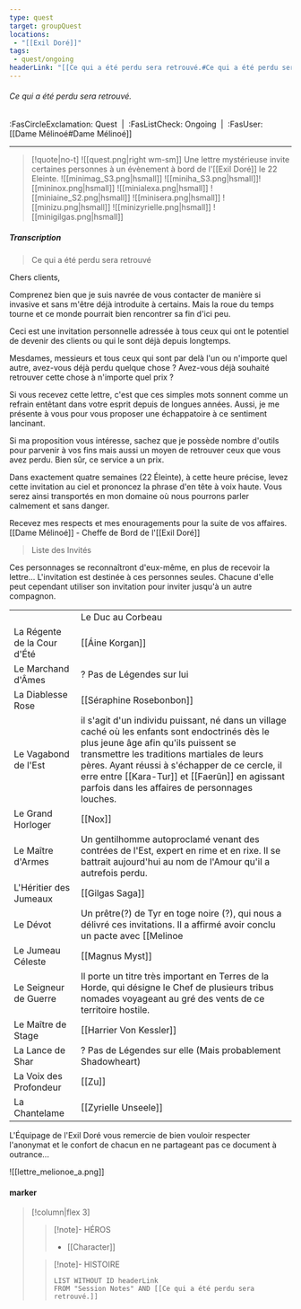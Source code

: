 ```yaml
---
type: quest
target: groupQuest
locations:
 - "[[Exil Doré]]"
tags:
 - quest/ongoing
headerLink: "[[Ce qui a été perdu sera retrouvé.#Ce qui a été perdu sera retrouvé.]]"
---
```

###### Ce qui a été perdu sera retrouvé.
<span class="sub2">:FasCircleExclamation: Quest&nbsp;&nbsp;|&nbsp;&nbsp;:FasListCheck: Ongoing&nbsp;&nbsp;|&nbsp;&nbsp;:FasUser: [[Dame Mélinoé#Dame Mélinoé]]</span>
___
> [!quote|no-t]
>![[quest.png|right wm-sm]] Une lettre mystérieuse invite certaines personnes à un évènement à bord de l'[[Exil Doré]] le 22 Eleinte.
>![[minimag_S3.png|hsmall]] ![[miniha_S3.png|hsmall]]![[mininox.png|hsmall]] ![[minialexa.png|hsmall]] ![[miniaine_S2.png|hsmall]] ![[minisera.png|hsmall]]  ![[minizu.png|hsmall]] ![[minizyrielle.png|hsmall]] ![[minigilgas.png|hsmall]]

##### Transcription
> Ce qui a été perdu sera retrouvé

Chers clients,

Comprenez bien que je suis navrée de vous contacter de manière si invasive et sans m'être déjà introduite à certains. Mais la roue du temps tourne et ce monde pourrait bien rencontrer sa fin d'ici peu.

Ceci est une invitation personnelle adressée à tous ceux qui ont le potentiel de devenir des clients ou qui le sont déjà depuis longtemps.

Mesdames, messieurs et tous ceux qui sont par delà l'un ou n'importe quel autre, avez-vous déjà perdu quelque chose ? Avez-vous déjà souhaité retrouver cette chose à n'importe quel prix ?

Si vous recevez cette lettre, c'est que ces simples mots sonnent comme un refrain entêtant dans votre esprit depuis de longues années. Aussi, je me présente à vous pour vous proposer une échappatoire à ce sentiment lancinant.

Si ma proposition vous intéresse, sachez que je possède nombre d'outils pour parvenir à vos fins mais aussi un moyen de retrouver ceux que vous avez perdu. Bien sûr, ce service a un prix.

Dans exactement quatre semaines (22 Éleinte), à cette heure précise, levez cette invitation au ciel et prononcez la phrase d'en tête à voix haute. Vous serez ainsi transportés en mon domaine où nous pourrons parler calmement et sans danger.

Recevez mes respects et mes enouragements pour la suite de vos affaires.
[[Dame Mélinoé]] - Cheffe de Bord de l'[[Exil Doré]]

> Liste des Invités 

Ces personnages se reconnaîtront d'eux-même, en plus de recevoir la lettre... L'invitation est destinée à ces personnes seules. Chacune d'elle peut cependant utiliser son invitation pour inviter jusqu'à un autre compagnon.

|      |    |
| --- | --- |
||Le Duc au Corbeau | [[Ulder Gardecorbeau]]. Il a perdu un fils. |
|La Régente de la Cour d'Été| [[Áine Korgan]]|
|Le Marchand d'Âmes | ? Pas de Légendes sur lui |
|La Diablesse Rose| [[Séraphine Rosebonbon]]|
|Le Vagabond de l'Est| il s'agit d'un individu puissant, né dans un village caché où les enfants sont endoctrinés dès le plus jeune âge afin qu'ils puissent se transmettre les traditions martiales de leurs pères. Ayant réussi à s'échapper de ce cercle, il erre entre [[Kara-Tur]] et [[Faerûn]] en agissant parfois dans les affaires de personnages louches. |
|Le Grand Horloger| [[Nox]]|
|Le Maître d'Armes| Un gentilhomme autoproclamé venant des contrées de l'Est, expert en rime et en rixe. Il se battrait aujourd'hui au nom de l'Amour qu'il a autrefois perdu. |
|L'Héritier des Jumeaux| [[Gilgas Saga]] |
|Le Dévot| Un prêtre(?) de Tyr en toge noire (?), qui nous a délivré ces invitations. Il a affirmé avoir conclu un pacte avec [[Melinoe|Dame Melinoe]] en échange d'un pouvoir ou d'un objet. Ce pacte l'a mené à distribuer les lettres d'invitation.|
|Le Jumeau Céleste| [[Magnus Myst]]|
|Le Seigneur de Guerre| Il porte un titre très important en Terres de la Horde, qui désigne le Chef de plusieurs tribus nomades voyageant au gré des vents de ce territoire hostile.|
|Le Maître de Stage| [[Harrier Von Kessler]]|
|La Lance de Shar| ? Pas de Légendes sur elle (Mais probablement Shadowheart)|
|La Voix des Profondeur| [[Zu]] |
|La Chantelame| [[Zyrielle Unseele]]|

L'Équipage de l'Exil Doré vous remercie de bien vouloir respecter l'anonymat et le confort de chacun en ne partageant pas ce document à outrance...

![[lettre_melionoe_a.png]]
#### marker
> [!column|flex 3]
> >[!note]- HÉROS
> >- [[Character]]
> 
>>[!note]- HISTOIRE
>>```dataview
>>LIST WITHOUT ID headerLink
>>FROM "Session Notes" AND [[Ce qui a été perdu sera retrouvé.]]

